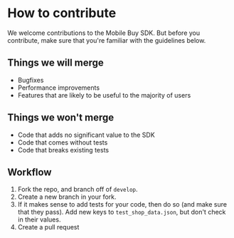 # How to contribute

We welcome contributions to the Mobile Buy SDK. But before you contribute, make sure that you're familiar with the guidelines below.

## Things we will merge

* Bugfixes
* Performance improvements
* Features that are likely to be useful to the majority of users

## Things we won't merge

* Code that adds no significant value to the SDK
* Code that comes without tests
* Code that breaks existing tests

## Workflow

1. Fork the repo, and branch off of `develop`.
2. Create a new branch in your fork.
3. If it makes sense to add tests for your code, then do so (and make sure that they pass). Add new keys to `test_shop_data.json`, but don't check in their values.
4. Create a pull request
